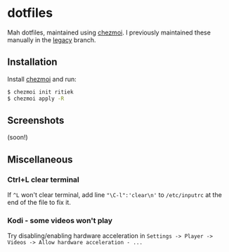 # dotfiles

Mah dotfiles, maintained using [chezmoi](https://www.chezmoi.io/). I previously maintained these manually
in the [legacy](https://github.com/ritiek/dotfiles/tree/legacy) branch.


## Installation

Install [chezmoi](https://www.chezmoi.io/install/) and run:
```sh
$ chezmoi init ritiek
$ chezmoi apply -R
```

## Screenshots

(soon!)


## Miscellaneous

### Ctrl+L clear terminal

If `^L` won't clear terminal, add line `"\C-l":'clear\n'` to `/etc/inputrc` at the end of the file to fix it.

### Kodi - some videos won't play

Try disabling/enabling hardware acceleration in `Settings -> Player -> Videos -> Allow hardware acceleration - ...`
